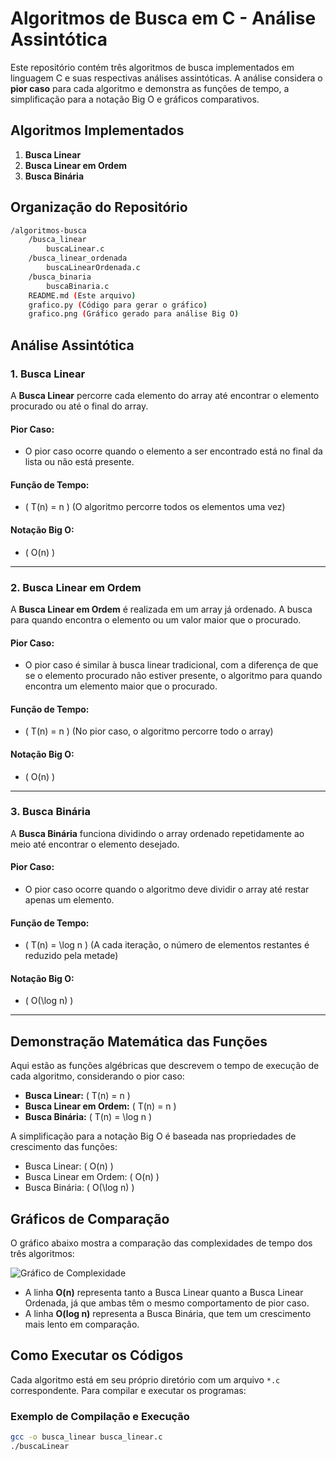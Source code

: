 # Algoritmos de Busca em C - Análise Assintótica

Este repositório contém três algoritmos de busca implementados em linguagem C e suas respectivas análises assintóticas. A análise considera o **pior caso** para cada algoritmo e demonstra as funções de tempo, a simplificação para a notação Big O e gráficos comparativos.

## Algoritmos Implementados

1. **Busca Linear**
2. **Busca Linear em Ordem**
3. **Busca Binária**

## Organização do Repositório

```bash
/algoritmos-busca
    /busca_linear
        buscaLinear.c
    /busca_linear_ordenada
        buscaLinearOrdenada.c
    /busca_binaria
        buscaBinaria.c
    README.md (Este arquivo)
    grafico.py (Código para gerar o gráfico)
    grafico.png (Gráfico gerado para análise Big O)
```

## Análise Assintótica

### 1. **Busca Linear**
A **Busca Linear** percorre cada elemento do array até encontrar o elemento procurado ou até o final do array.

#### Pior Caso:
- O pior caso ocorre quando o elemento a ser encontrado está no final da lista ou não está presente.

#### Função de Tempo:
- \( T(n) = n \) (O algoritmo percorre todos os elementos uma vez)

#### Notação Big O:
- \( O(n) \)

---

### 2. **Busca Linear em Ordem**
A **Busca Linear em Ordem** é realizada em um array já ordenado. A busca para quando encontra o elemento ou um valor maior que o procurado.

#### Pior Caso:
- O pior caso é similar à busca linear tradicional, com a diferença de que se o elemento procurado não estiver presente, o algoritmo para quando encontra um elemento maior que o procurado.

#### Função de Tempo:
- \( T(n) = n \) (No pior caso, o algoritmo percorre todo o array)

#### Notação Big O:
- \( O(n) \)

---

### 3. **Busca Binária**
A **Busca Binária** funciona dividindo o array ordenado repetidamente ao meio até encontrar o elemento desejado.

#### Pior Caso:
- O pior caso ocorre quando o algoritmo deve dividir o array até restar apenas um elemento.

#### Função de Tempo:
- \( T(n) = \log n \) (A cada iteração, o número de elementos restantes é reduzido pela metade)

#### Notação Big O:
- \( O(\log n) \)

---

## Demonstração Matemática das Funções

Aqui estão as funções algébricas que descrevem o tempo de execução de cada algoritmo, considerando o pior caso:

- **Busca Linear:** \( T(n) = n \)
- **Busca Linear em Ordem:** \( T(n) = n \)
- **Busca Binária:** \( T(n) = \log n \)

A simplificação para a notação Big O é baseada nas propriedades de crescimento das funções:

- Busca Linear: \( O(n) \)
- Busca Linear em Ordem: \( O(n) \)
- Busca Binária: \( O(\log n) \)

## Gráficos de Comparação

O gráfico abaixo mostra a comparação das complexidades de tempo dos três algoritmos:

![Gráfico de Complexidade](./grafico.png)

- A linha **O(n)** representa tanto a Busca Linear quanto a Busca Linear Ordenada, já que ambas têm o mesmo comportamento de pior caso.
- A linha **O(log n)** representa a Busca Binária, que tem um crescimento mais lento em comparação.

## Como Executar os Códigos

Cada algoritmo está em seu próprio diretório com um arquivo `*.c` correspondente. Para compilar e executar os programas:

### Exemplo de Compilação e Execução

```bash
gcc -o busca_linear busca_linear.c
./buscaLinear
```